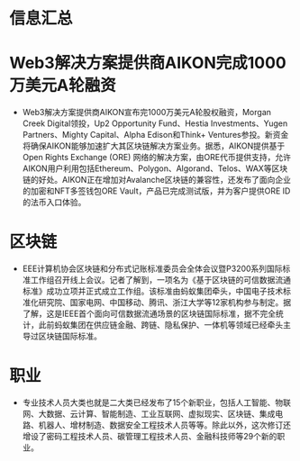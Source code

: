 # 信息汇总

#  Web3解决方案提供商AIKON完成1000万美元A轮融资

* Web3解决方案提供商AIKON宣布完1000万美元A轮股权融资，Morgan Creek Digital领投，Up2 Opportunity Fund、Hestia Investments、Yugen Partners、Mighty Capital、Alpha Edison和Think+ Ventures参投。新资金将确保AIKON能够加速扩大其区块链解决方案业务。据悉，AIKON提供基于Open Rights Exchange (ORE) 网络的解决方案，由ORE代币提供支持，允许AIKON用户利用包括Ethereum、Polygon、Algorand、Telos、WAX等区块链的好处。AIKON正在增加对Avalanche区块链的兼容性，还发布了面向企业的加密和NFT多签钱包ORE Vault，产品已完成测试版，并为客户提供ORE ID的法币入口体验。


# 区块链

* EEE计算机协会区块链和分布式记账标准委员会全体会议暨P3200系列国际标准工作组召开线上会议。记者了解到，一项名为《基于区块链的可信数据流通标准》成功立项并正式成立工作组。该标准由蚂蚁集团牵头，中国电子技术标准化研究院、国家电网、中国移动、腾讯、浙江大学等12家机构参与制定。据了解，这是IEEE首个面向可信数据流通场景的区块链国际标准，据不完全统计，此前蚂蚁集团在供应链金融、跨链、隐私保护、一体机等领域已经牵头主导过区块链国际标准。


# 职业
* 专业技术人员大类也就是二大类已经发布了15个新职业，包括人工智能、物联网、大数据、云计算、智能制造、工业互联网、虚拟现实、区块链、集成电路、机器人、增材制造、数据安全工程技术人员等等。除此以外，这次修订还增设了密码工程技术人员、碳管理工程技术人员、金融科技师等29个新的职业。
